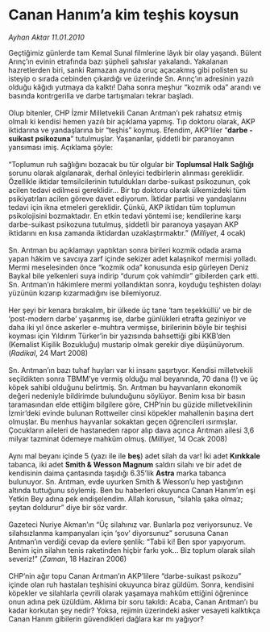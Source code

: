 # Canan Hanım’a kim teşhis koysun

*Ayhan Aktar 11.01.2010*

<div class="yazi">Geçtiğimiz günlerde tam Kemal Sunal filmlerine lâyık bir olay yaşandı. Bülent Arınç’ın evinin etrafında bazı şüpheli şahıslar yakalandı. Yakalanan hazretlerden biri, sanki Ramazan ayında oruç açacakmış gibi polisten su isteyip o sırada cebinden çıkardığı ve üzerinde Sn. Arınç’ın adresinin yazılı olduğu kâğıdı yutmaya da kalktı! Daha sonra meşhur “kozmik oda” arandı ve basında kontrgerilla ve darbe tartışmaları tekrar başladı. <br/><br/>Olup bitenler, CHP İzmir Milletvekili Canan Arıtman’ı pek rahatsız etmiş olmalı ki kendisi hemen yazılı bir açıklama yapmış. Tıp doktoru olarak, AKP iktidarına ve yandaşlarına bir “teşhis” koymuş. Efendim, AKP’liler “<b>darbe - suikast psikozuna</b>” tutulmuşlar. Yaşananlar, şiddetli bir paranoyanın yansıması imiş. Açıklama şöyle: <br/><br/>“Toplumun ruh sağlığını bozacak bu tür olgular bir <b>Toplumsal Halk Sağlığı</b> sorunu olarak algılanarak, derhal önleyici tedbirlerin alınması gereklidir. Özellikle iktidar temsilcilerinin tutuldukları darbe-suikast psikozunun, çok acilen tedavi edilmesi gereklidir... Bir tıp doktoru olarak ülkemizdeki tüm psikiyatrları acilen göreve davet ediyorum. İktidar partisi ve yandaşlarını tedavi için ikna etmeleri gereklidir. Çünkü, AKP iktidarı tüm toplumun psikolojisini bozmaktadır. En etkin tedavi yöntemi ise; kendilerine karşı darbe-suikast psikozuna tutulmuş, şiddetli bir paranoya yaşayan AKP iktidarını en kısa zamanda iktidardan uzaklaştırmaktır.” (<i>Milliyet</i>, 4 ocak) <br/><br/>Sn. Arıtman bu açıklamayı yaptıktan sonra birileri kozmik odada arama yapan hâkim ve savcıya zarf içinde sekizer adet kalaşnikof mermisi yolladı. Mermi meselesinden önce “kozmik oda” konusunda esip gürleyen Deniz Baykal bile yelkenleri suya indirip “durum çok vahimdir” gibilerden çark etti. Sn. Arıtman’ın hâkimlere mermi yollandıktan sonra, koyduğu teşhisten dolayı yüzünün kızarıp kızarmadığını ise bilemiyoruz. <br/><br/>Her şeyi bir kenara bırakalım, bir ülkede üç tane ‘tam teşekküllü’ ve bir de ‘post-modern darbe’ yaşanmış ise, darbe günlükleri etrafta geziniyor ve daha iki yıl önce askerler e-muhtıra vermişse, birilerinin böyle bir teşhisi koyması için Yıldırım Türker’in bir yazısında bahsettiği gibi KKB’den (Kemalist Kişilik Bozukluğu) mustarip olmak gerekir diye düşünüyorum. (<i>Radikal</i>, 24 Mart 2008) <br/><br/>Sn. Arıtman’ın bazı tuhaf huyları var ki insanı şaşırtıyor. Kendisi milletvekili seçildikten sonra TBMM’ye vermiş olduğu mal beyanında, 70 dana (!) ve üç köpek sahibi olduğunu belirtmiş. Sn. Arıtman bu hayvanların ekonomik değeri nedeniyle bildirimde bulunduğunu söylüyor. Benim kısa bir basın taramasından elde ettiğim bilgilere göre, CHP’nin bu güzide milletvekilinin İzmir’deki evinde bulunan Rottweiler cinsi köpekler mahallenin başına dert olmuşlar. Bu menhus hayvanlar sokaktan geçen öğrencileri ısırmışlar. Çocukların aileleri de hastaneden rapor alıp dava açınca Arıtman ailesi 3,6 milyar tazminat ödemeye mahkûm olmuş. (<i>Milliyet</i>, 14 Ocak 2008) <br/><br/>Aynı mal beyanı içinde 5 (yazı ile ile <b>beş</b>) adet silah da var! İki adet <b>Kırıkkale</b> tabanca, iki adet <b>Smith &amp; Wesson Magnum</b> saldırı silahı ve bir adet de kendisinin daima çantasında taşıdığı 6.35’lik <b>Astra</b> marka tabanca bulunuyor. Sn. Arıtman, evde uyurken Smith &amp; Wesson’u hep yastığının altında tuttuğunu söylemiş. Ben bu haberleri okuyunca Canan Hanım’ın eşi Yetkin Bey adına pek endişelendim. Allah korusun, “silahla şaka olmaz; şeytan doldurur” diye bir söz vardır. <br/><br/>Gazeteci Nuriye Akman’ın “Üç silahınız var. Bunlarla poz veriyorsunuz. Ve silahsızlanma kampanyaları için ‘şov’ diyorsunuz” sorusuna Canan Arıtman’ın verdiği cevap da evlere şenlik: “Tabii ki! Ben spor yapıyorum. Benim için silahın tenis raketinden hiçbir farkı yok... Biz toplum olarak silah severiz!” (<i>Zaman</i>, 18 Haziran 2006) <br/><br/>CHP’nin ağır topu Canan Arıtman’ın AKP’lilere “darbe-suikast psikozu” içinde olan ruh hastaları teşhisini okuyunca biraz güldüm. Sonra, kendisini köpekler ve silahlarla çevrili olarak yaşamaya mahkûm ettiğini öğrenince onun adına pek üzüldüm. Aklıma bir soru takıldı: Acaba, Canan Arıtman’ı bu kadar korkutan şey nedir? Yoksa, rejimin üzerindeki asker vesayeti kalktıkça Canan Hanım gibilerin güvendikleri dağlara kar mı yağıyor?
              </div>
